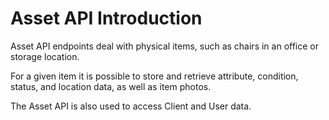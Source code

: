 # Asset API Introduction

Asset API endpoints deal with physical items, such as chairs in an office or storage location.

For a given item it is possible to store and retrieve attribute, condition, status, and location data, as well as item photos.

The Asset API is also used to access Client and User data.